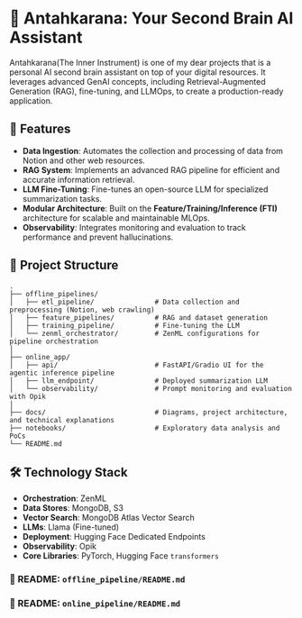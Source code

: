 # 🧠 Antahkarana: Your Second Brain AI Assistant

Antahkarana(The Inner Instrument) is one of my dear projects that is a personal AI second brain assistant on top of your digital resources. It leverages advanced GenAI concepts, including Retrieval-Augmented Generation (RAG), fine-tuning, and LLMOps, to create a production-ready application.

## 🚀 Features

  - **Data Ingestion**: Automates the collection and processing of data from Notion and other web resources.
  - **RAG System**: Implements an advanced RAG pipeline for efficient and accurate information retrieval.
  - **LLM Fine-Tuning**: Fine-tunes an open-source LLM for specialized summarization tasks.
  - **Modular Architecture**: Built on the **Feature/Training/Inference (FTI)** architecture for scalable and maintainable MLOps.
  - **Observability**: Integrates monitoring and evaluation to track performance and prevent hallucinations.

## 📁 Project Structure

```
.
├── offline_pipelines/
│   ├── etl_pipeline/               # Data collection and preprocessing (Notion, web crawling)
│   ├── feature_pipelines/          # RAG and dataset generation
│   ├── training_pipeline/          # Fine-tuning the LLM
│   └── zenml_orchestrator/         # ZenML configurations for pipeline orchestration
│
├── online_app/
│   ├── api/                        # FastAPI/Gradio UI for the agentic inference pipeline
│   ├── llm_endpoint/               # Deployed summarization LLM
│   └── observability/              # Prompt monitoring and evaluation with Opik
│
├── docs/                           # Diagrams, project architecture, and technical explanations
├── notebooks/                      # Exploratory data analysis and PoCs
└── README.md
```

## 🛠️ Technology Stack

  - **Orchestration**: ZenML
  - **Data Stores**: MongoDB, S3
  - **Vector Search**: MongoDB Atlas Vector Search
  - **LLMs**: Llama (Fine-tuned)
  - **Deployment**: Hugging Face Dedicated Endpoints
  - **Observability**: Opik
  - **Core Libraries**: PyTorch, Hugging Face `transformers`

  ### 📄 README: `offline_pipeline/README.md`
  ### 📄 README: `online_pipeline/README.md`
